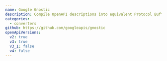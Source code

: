 ```yaml
---
name: Google Gnostic
description: Compile OpenAPI descriptions into equivalent Protocol Buffer representations
categories:
  - converters
github: https://github.com/googleapis/gnostic
openApiVersions:
  v2: true
  v3: true
  v3_1: false
  v4: false
---
```

